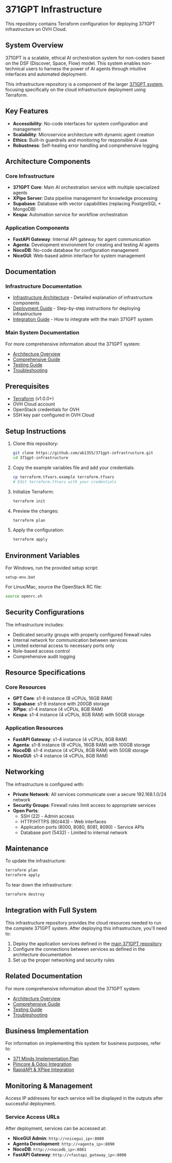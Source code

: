# 371GPT Infrastructure

This repository contains Terraform configuration for deploying 371GPT infrastructure on OVH Cloud.

## System Overview

371GPT is a scalable, ethical AI orchestration system for non-coders based on the DSF (Discover, Space, Flow) model. This system enables non-technical users to harness the power of AI agents through intuitive interfaces and automated deployment.

This infrastructure repository is a component of the larger [371GPT system](https://github.com/ab1355/371GPT), focusing specifically on the cloud infrastructure deployment using Terraform.

## Key Features

- **Accessibility**: No-code interfaces for system configuration and management
- **Scalability**: Microservice architecture with dynamic agent creation
- **Ethics**: Built-in guardrails and monitoring for responsible AI use
- **Robustness**: Self-healing error handling and comprehensive logging

## Architecture Components

### Core Infrastructure
- **371GPT Core**: Main AI orchestration service with multiple specialized agents
- **XPipe Server**: Data pipeline management for knowledge processing
- **Supabase**: Database with vector capabilities (replacing PostgreSQL + MongoDB)
- **Kespa**: Automation service for workflow orchestration

### Application Components
- **FastAPI Gateway**: Internal API gateway for agent communication
- **Agenta**: Development environment for creating and testing AI agents
- **NocoDB**: No-code database for configuration management
- **NiceGUI**: Web-based admin interface for system management

## Documentation

### Infrastructure Documentation

- [Infrastructure Architecture](docs/infrastructure-architecture.md) - Detailed explanation of infrastructure components
- [Deployment Guide](docs/deployment-guide.md) - Step-by-step instructions for deploying infrastructure
- [Integration Guide](docs/integration-guide.md) - How to integrate with the main 371GPT system

### Main System Documentation

For more comprehensive information about the 371GPT system:

- [Architecture Overview](https://github.com/ab1355/371GPT/blob/main/docs/architecture.md)
- [Comprehensive Guide](https://github.com/ab1355/371GPT/blob/main/docs/comprehensive-guide.md)
- [Testing Guide](https://github.com/ab1355/371GPT/blob/main/docs/testing-guide.md)
- [Troubleshooting](https://github.com/ab1355/371GPT/blob/main/docs/troubleshooting.md)

## Prerequisites

- [Terraform](https://www.terraform.io/downloads.html) (v1.0.0+)
- OVH Cloud account
- OpenStack credentials for OVH
- SSH key pair configured in OVH Cloud

## Setup Instructions

1. Clone this repository:
   ```bash
   git clone https://github.com/ab1355/371gpt-infrastructure.git
   cd 371gpt-infrastructure
   ```

2. Copy the example variables file and add your credentials:
   ```bash
   cp terraform.tfvars.example terraform.tfvars
   # Edit terraform.tfvars with your credentials
   ```

3. Initialize Terraform:
   ```bash
   terraform init
   ```

4. Preview the changes:
   ```bash
   terraform plan
   ```

5. Apply the configuration:
   ```bash
   terraform apply
   ```

## Environment Variables

For Windows, run the provided setup script:
```
setup-env.bat
```

For Linux/Mac, source the OpenStack RC file:
```bash
source openrc.sh
```

## Security Configurations

The infrastructure includes:
- Dedicated security groups with properly configured firewall rules
- Internal network for communication between services
- Limited external access to necessary ports only
- Role-based access control
- Comprehensive audit logging

## Resource Specifications

### Core Resources
- **GPT Core**: s1-8 instance (8 vCPUs, 16GB RAM)
- **Supabase**: s1-8 instance with 200GB storage
- **XPipe**: s1-4 instance (4 vCPUs, 8GB RAM)
- **Kespa**: s1-4 instance (4 vCPUs, 8GB RAM) with 50GB storage

### Application Resources
- **FastAPI Gateway**: s1-4 instance (4 vCPUs, 8GB RAM)
- **Agenta**: s1-8 instance (8 vCPUs, 16GB RAM) with 100GB storage
- **NocoDB**: s1-4 instance (4 vCPUs, 8GB RAM) with 50GB storage
- **NiceGUI**: s1-4 instance (4 vCPUs, 8GB RAM)

## Networking

The infrastructure is configured with:

- **Private Network**: All services communicate over a secure 192.168.1.0/24 network
- **Security Groups**: Firewall rules limit access to appropriate services
- **Open Ports**:
  - SSH (22) - Admin access
  - HTTP/HTTPS (80/443) - Web interfaces
  - Application ports (8000, 8080, 8081, 8090) - Service APIs
  - Database port (5432) - Limited to internal network

## Maintenance

To update the infrastructure:
```bash
terraform plan
terraform apply
```

To tear down the infrastructure:
```bash
terraform destroy
```

## Integration with Full System

This infrastructure repository provides the cloud resources needed to run the complete 371GPT system. After deploying this infrastructure, you'll need to:

1. Deploy the application services defined in the [main 371GPT repository](https://github.com/ab1355/371GPT)
2. Configure the connections between services as defined in the architecture documentation
3. Set up the proper networking and security rules

## Related Documentation

For more comprehensive information about the 371GPT system:

- [Architecture Overview](https://github.com/ab1355/371GPT/blob/main/docs/architecture.md)
- [Comprehensive Guide](https://github.com/ab1355/371GPT/blob/main/docs/comprehensive-guide.md)
- [Testing Guide](https://github.com/ab1355/371GPT/blob/main/docs/testing-guide.md)
- [Troubleshooting](https://github.com/ab1355/371GPT/blob/main/docs/troubleshooting.md)

## Business Implementation

For information on implementing this system for business purposes, refer to:
- [371 Minds Implementation Plan](https://github.com/ab1355/371GPT/blob/main/docs/371-minds-implementation.md)
- [Pimcore & Odoo Integration](https://github.com/ab1355/371GPT/blob/main/docs/pimcore-odoo-integration.md)
- [RapidAPI & XPipe Integration](https://github.com/ab1355/371GPT/blob/main/docs/rapidapi-xpipe-integration.md)

## Monitoring & Management

Access IP addresses for each service will be displayed in the outputs after successful deployment.

### Service Access URLs

After deployment, services can be accessed at:

- **NiceGUI Admin**: `http://<nicegui_ip>:8080`
- **Agenta Development**: `http://<agenta_ip>:8090`
- **NocoDB**: `http://<nocodb_ip>:8081`
- **FastAPI Gateway**: `http://<fastapi_gateway_ip>:8000` 
